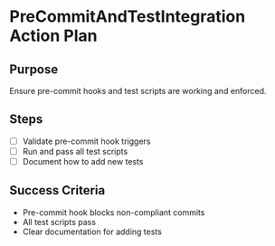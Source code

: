 # PreCommitAndTestIntegration Action Plan

## Purpose

Ensure pre-commit hooks and test scripts are working and enforced.

## Steps

- [ ] Validate pre-commit hook triggers
- [ ] Run and pass all test scripts
- [ ] Document how to add new tests

## Success Criteria

- Pre-commit hook blocks non-compliant commits
- All test scripts pass
- Clear documentation for adding tests

